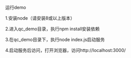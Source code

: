 运行demo

1.安装node（请安装8或以上版本）

2.进入qc_demo目录，执行npm install安装依赖

3.在qc_demo目录下，执行node index.js启动服务

4.启动服务后访问，打开浏览器，访问http://localhost:3000/